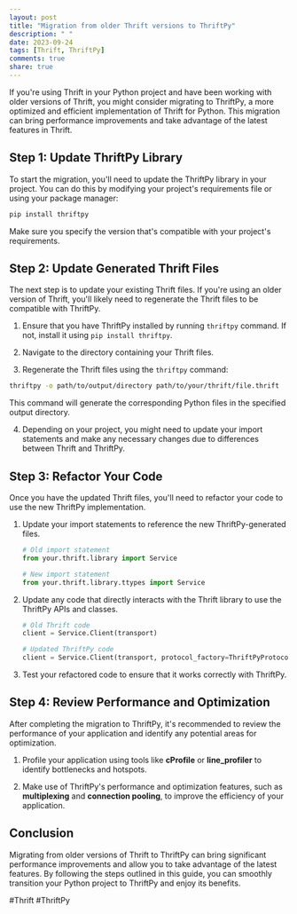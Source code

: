 ```yaml
---
layout: post
title: "Migration from older Thrift versions to ThriftPy"
description: " "
date: 2023-09-24
tags: [Thrift, ThriftPy]
comments: true
share: true
---
```


If you're using Thrift in your Python project and have been working with older versions of Thrift, you might consider migrating to ThriftPy, a more optimized and efficient implementation of Thrift for Python. This migration can bring performance improvements and take advantage of the latest features in Thrift.

## Step 1: Update ThriftPy Library

To start the migration, you'll need to update the ThriftPy library in your project. You can do this by modifying your project's requirements file or using your package manager:

```bash
pip install thriftpy
```

Make sure you specify the version that's compatible with your project's requirements.

## Step 2: Update Generated Thrift Files

The next step is to update your existing Thrift files. If you're using an older version of Thrift, you'll likely need to regenerate the Thrift files to be compatible with ThriftPy.

1. Ensure that you have ThriftPy installed by running `thriftpy` command. If not, install it using `pip install thriftpy`.

2. Navigate to the directory containing your Thrift files.

3. Regenerate the Thrift files using the `thriftpy` command:

```bash
thriftpy -o path/to/output/directory path/to/your/thrift/file.thrift
```

This command will generate the corresponding Python files in the specified output directory.

4. Depending on your project, you might need to update your import statements and make any necessary changes due to differences between Thrift and ThriftPy.

## Step 3: Refactor Your Code

Once you have the updated Thrift files, you'll need to refactor your code to use the new ThriftPy implementation.

1. Update your import statements to reference the new ThriftPy-generated files.

   ```python
   # Old import statement
   from your.thrift.library import Service

   # New import statement
   from your.thrift.library.ttypes import Service
   ```

2. Update any code that directly interacts with the Thrift library to use the ThriftPy APIs and classes.

   ```python
   # Old Thrift code
   client = Service.Client(transport)

   # Updated ThriftPy code
   client = Service.Client(transport, protocol_factory=ThriftPyProtocolFactory())
   ```

3. Test your refactored code to ensure that it works correctly with ThriftPy.

## Step 4: Review Performance and Optimization

After completing the migration to ThriftPy, it's recommended to review the performance of your application and identify any potential areas for optimization.

1. Profile your application using tools like **cProfile** or **line_profiler** to identify bottlenecks and hotspots.

2. Make use of ThriftPy's performance and optimization features, such as **multiplexing** and **connection pooling**, to improve the efficiency of your application.

## Conclusion

Migrating from older versions of Thrift to ThriftPy can bring significant performance improvements and allow you to take advantage of the latest features. By following the steps outlined in this guide, you can smoothly transition your Python project to ThriftPy and enjoy its benefits.

#Thrift #ThriftPy